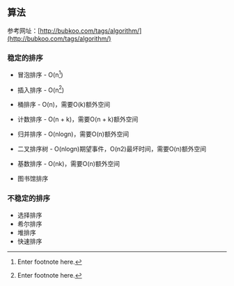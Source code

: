 ## 算法

参考网址：[http://bubkoo.com/tags/algorithm/](http://bubkoo.com/tags/algorithm/)

### 稳定的排序

* 冒泡排序 - O\(n[^2]\)
* 插入排序 - O\(n[^2]\)

* 桶排序 - O\(n\)，需要O\(k\)额外空间
* 计数排序 - O\(n + k\)，需要O\(n + k\)额外空间
* 归并排序 - O\(nlogn\)，需要O\(n\)额外空间
* 二叉排序树 - O\(nlogn\)期望事件，O\(n2\)最坏时间，需要O\(n\)额外空间
* 基数排序 - O\(nk\)，需要O\(n\)额外空间
* 图书馆排序

### 不稳定的排序

* 选择排序
* 希尔排序
* 堆排序
* 快速排序

[^4]:

[^1]: Enter footnote here.

[^2]: Enter footnote here.

[^3]: Enter footnote here.

[^4]: Enter footnote here.[^5]

[^5]: Enter footnote here.

